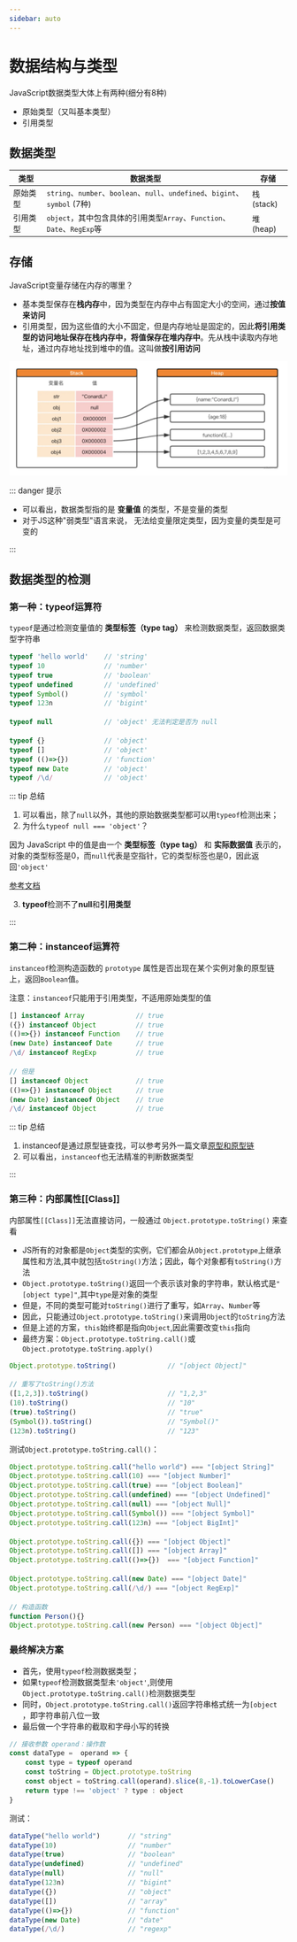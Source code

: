 ```yaml
---
sidebar: auto
---
```


# 数据结构与类型

JavaScript数据类型大体上有两种(细分有8种)

- 原始类型（又叫基本类型）
- 引用类型

## 数据类型

类型 | 数据类型 | 存储
---|---|---
原始类型 | `string`、`number`、`boolean`、`null`、`undefined`、`bigint`、`symbol` (7种)| 栈(stack)
引用类型 | `object`，其中包含具体的引用类型`Array`、`Function`、`Date`、`RegExp`等 | 堆(heap)

## 存储

JavaScript变量存储在内存的哪里？

- 基本类型保存在**栈内存**中，因为类型在内存中占有固定大小的空间，通过**按值来访问**
- 引用类型，因为这些值的大小不固定，但是内存地址是固定的，因此**将引用类型的访问地址保存在栈内存中，将值保存在堆内存中**。先从栈中读取内存地址，通过内存地址找到堆中的值。这叫做**按引用访问**

![数据类型存储图解](./images/stack-heap.png)

::: danger 提示

- 可以看出，数据类型指的是 **变量值** 的类型，不是变量的类型
- 对于JS这种"弱类型"语言来说， 无法给变量限定类型，因为变量的类型是可变的

:::

## 数据类型的检测

### 第一种：typeof运算符

`typeof`是通过检测变量值的 **类型标签（type tag）** 来检测数据类型，返回数据类型字符串

```js
typeof 'hello world'    // 'string'
typeof 10               // 'number'
typeof true             // 'boolean'
typeof undefined        // 'undefined'
typeof Symbol()         // 'symbol'
typeof 123n             // 'bigint'

typeof null             // 'object' 无法判定是否为 null

typeof {}               // 'object'
typeof []               // 'object'
typeof (()=>{})         // 'function'
typeof new Date         // 'object'
typeof /\d/             // 'object'
```

::: tip 总结

1. 可以看出，除了`null`以外，其他的原始数据类型都可以用`typeof`检测出来；
2. 为什么`typeof null === 'object'`？

因为 JavaScript 中的值是由一个 **类型标签（type tag）** 和 **实际数据值** 表示的，对象的类型标签是0，而`null`代表是空指针，它的类型标签也是0，因此返回`'object'`

[参考文档](https://2ality.com/2013/10/typeof-null.html)

3. **typeof**检测不了**null**和**引用类型**

:::

### 第二种：instanceof运算符

`instanceof`检测构造函数的 `prototype` 属性是否出现在某个实例对象的原型链上，返回`Boolean`值。

注意：`instanceof`只能用于引用类型，不适用原始类型的值

```js
[] instanceof Array             // true
({}) instanceof Object          // true
(()=>{}) instanceof Function    // true
(new Date) instanceof Date      // true
/\d/ instanceof RegExp          // true

// 但是
[] instanceof Object            // true
(()=>{}) instanceof Object      // true
(new Date) instanceof Object    // true
/\d/ instanceof Object          // true
```

::: tip 总结

1. instanceof是通过原型链查找，可以参考另外一篇文章[原型和原型链](./prototype-chain.md)
2. 可以看出，`instanceof`也无法精准的判断数据类型

:::

### 第三种：内部属性[[Class]]

内部属性`[[Class]]`无法直接访问，一般通过 `Object.prototype.toString()` 来查看

- JS所有的对象都是`Object`类型的实例，它们都会从`Object.prototype`上继承属性和方法,其中就包括`toString()`方法；因此，每个对象都有`toString()`方法
- `Object.prototype.toString()`返回一个表示该对象的字符串，默认格式是`"[object type]"`,其中`type`是对象的类型
- 但是，不同的类型可能对`toString()`进行了重写，如`Array`、`Number`等
- 因此，只能通过`Object.prototype.toString()`来调用`Object`的`toString`方法
- 但是上述的方案，`this`始终都是指向`Object`,因此需要改变`this`指向
- 最终方案：`Object.prototype.toString.call()`或`Object.prototype.toString.apply()`

```js
Object.prototype.toString()             // "[object Object]"

// 重写了toString()方法
([1,2,3]).toString()                    // "1,2,3"
(10).toString()                         // "10"
(true).toString()                       // "true"
(Symbol()).toString()                   // "Symbol()"
(123n).toString()                       // "123"
```

测试`Object.prototype.toString.call()`：

```js
Object.prototype.toString.call("hello world") === "[object String]"
Object.prototype.toString.call(10) === "[object Number]"
Object.prototype.toString.call(true) === "[object Boolean]"
Object.prototype.toString.call(undefined) === "[object Undefined]"
Object.prototype.toString.call(null) === "[object Null]"
Object.prototype.toString.call(Symbol()) === "[object Symbol]"
Object.prototype.toString.call(123n) === "[object BigInt]"

Object.prototype.toString.call({}) === "[object Object]"
Object.prototype.toString.call([]) === "[object Array]"
Object.prototype.toString.call(()=>{})  === "[object Function]"

Object.prototype.toString.call(new Date) === "[object Date]"
Object.prototype.toString.call(/\d/) === "[object RegExp]"

// 构造函数
function Person(){}
Object.prototype.toString.call(new Person) === "[object Object]"
```

### 最终解决方案

- 首先，使用`typeof`检测数据类型；
- 如果`typeof`检测数据类型未`'object'`,则使用`Object.prototype.toString.call()`检测数据类型
- 同时，`Object.prototype.toString.call()`返回字符串格式统一为`[object `，即字符串前八位一致
- 最后做一个字符串的截取和字母小写的转换

```js
// 接收参数 operand：操作数
const dataType =  operand => {
    const type = typeof operand
    const toString = Object.prototype.toString
    const object = toString.call(operand).slice(8,-1).toLowerCase()
    return type !== 'object' ? type : object
}
```

测试：

```js
dataType("hello world")       // "string"
dataType(10)                  // "number"
dataType(true)                // "boolean"
dataType(undefined)           // "undefined"
dataType(null)                // "null"
dataType(123n)                // "bigint"
dataType({})                  // "object"
dataType([])                  // "array"
dataType(()=>{})              // "function"
dataType(new Date)            // "date"
dataType(/\d/)                // "regexp"
```
